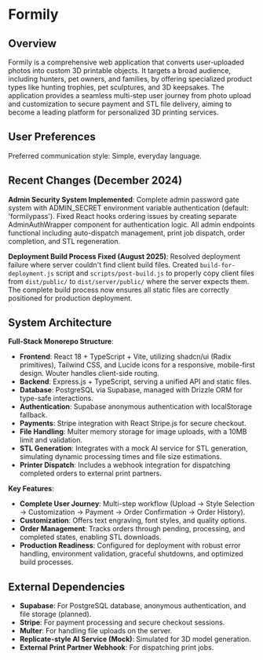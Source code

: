 # Formily

## Overview
Formily is a comprehensive web application that converts user-uploaded photos into custom 3D printable objects. It targets a broad audience, including hunters, pet owners, and families, by offering specialized product types like hunting trophies, pet sculptures, and 3D keepsakes. The application provides a seamless multi-step user journey from photo upload and customization to secure payment and STL file delivery, aiming to become a leading platform for personalized 3D printing services.

## User Preferences
Preferred communication style: Simple, everyday language.

## Recent Changes (December 2024)
**Admin Security System Implemented**: Complete admin password gate system with ADMIN_SECRET environment variable authentication (default: 'formilypass'). Fixed React hooks ordering issues by creating separate AdminAuthWrapper component for authentication logic. All admin endpoints functional including auto-dispatch management, print job dispatch, order completion, and STL regeneration.

**Deployment Build Process Fixed (August 2025)**: Resolved deployment failure where server couldn't find client build files. Created `build-for-deployment.js` script and `scripts/post-build.js` to properly copy client files from `dist/public/` to `dist/server/public/` where the server expects them. The complete build process now ensures all static files are correctly positioned for production deployment.

## System Architecture
**Full-Stack Monorepo Structure**:
- **Frontend**: React 18 + TypeScript + Vite, utilizing shadcn/ui (Radix primitives), Tailwind CSS, and Lucide icons for a responsive, mobile-first design. Wouter handles client-side routing.
- **Backend**: Express.js + TypeScript, serving a unified API and static files.
- **Database**: PostgreSQL via Supabase, managed with Drizzle ORM for type-safe interactions.
- **Authentication**: Supabase anonymous authentication with localStorage fallback.
- **Payments**: Stripe integration with React Stripe.js for secure checkout.
- **File Handling**: Multer memory storage for image uploads, with a 10MB limit and validation.
- **STL Generation**: Integrates with a mock AI service for STL generation, simulating dynamic processing times and file size estimations.
- **Printer Dispatch**: Includes a webhook integration for dispatching completed orders to external print partners.

**Key Features**:
- **Complete User Journey**: Multi-step workflow (Upload → Style Selection → Customization → Payment → Order Confirmation → Order History).
- **Customization**: Offers text engraving, font styles, and quality options.
- **Order Management**: Tracks orders through pending, processing, and completed states, enabling STL downloads.
- **Production Readiness**: Configured for deployment with robust error handling, environment validation, graceful shutdowns, and optimized build processes.

## External Dependencies
- **Supabase**: For PostgreSQL database, anonymous authentication, and file storage (planned).
- **Stripe**: For payment processing and secure checkout sessions.
- **Multer**: For handling file uploads on the server.
- **Replicate-style AI Service (Mock)**: Simulated for 3D model generation.
- **External Print Partner Webhook**: For dispatching print jobs.